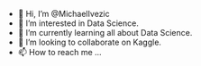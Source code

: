 - 👋 Hi, I’m @MichaelIvezic
- 👀 I’m interested in Data Science.
- 🌱 I’m currently learning all about Data Science.
- 💞️ I’m looking to collaborate on Kaggle.
- 📫 How to reach me ...

<!---
MichaelIvezic/MichaelIvezic is a ✨ special ✨ repository because its `README.md` (this file) appears on your GitHub profile.
You can click the Preview link to take a look at your changes.
--->
